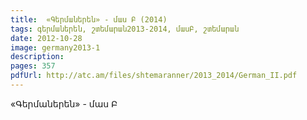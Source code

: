 ```yaml
---
title:  «Գերմաներեն» - մաս Բ (2014) 
tags: գերմաներեն, շտեմարան2013-2014, մասԲ, շտեմարան
date: 2012-10-28
image: germany2013-1
description: 
pages: 357
pdfUrl: http://atc.am/files/shtemaranner/2013_2014/German_II.pdf
---
```



«Գերմաներեն» - մաս Բ